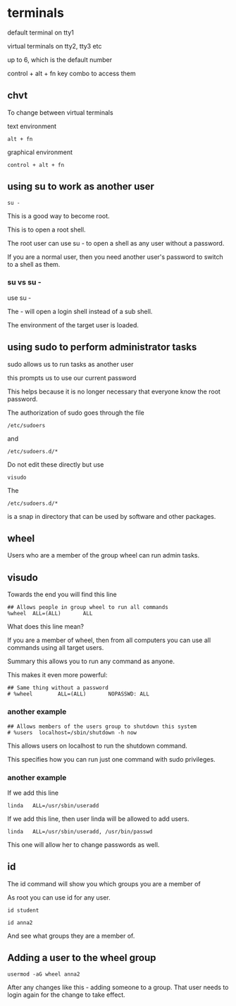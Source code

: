 # terminals

default terminal on tty1

virtual terminals on tty2, tty3 etc

up to 6, which is the default number

control + alt + fn key combo to access them

## chvt

To change between virtual terminals

text environment

	alt + fn

graphical environment

	control + alt + fn

## using su to work as another user

	su -

This is a good way to become root.

This is to open a root shell.

The root user can use su - to open a shell as any user without a password.

If you are a normal user, then you need another user's password to switch to a shell as them.

### su vs su -

use su -

The - will open a login shell instead of a sub shell.

The environment of the target user is loaded.

## using sudo to perform administrator tasks

sudo allows us to run tasks as another user

this prompts us to use our current password

This helps because it is no longer necessary that everyone know the root password.

The authorization of sudo goes through the file

	/etc/sudoers

and

	/etc/sudoers.d/*

Do not edit these directly but use

	visudo

The

	/etc/sudoers.d/*

is a snap in directory that can be used by software and other packages.

## wheel

Users who are a member of the group wheel can run admin tasks.

## visudo

Towards the end you will find this line

	## Allows people in group wheel to run all commands
	%wheel  ALL=(ALL)       ALL

What does this line mean?

If you are a member of wheel, then from all computers you can use all commands using all target users.

Summary this allows you to run any command as anyone.

This makes it even more powerful:

	## Same thing without a password
	# %wheel        ALL=(ALL)       NOPASSWD: ALL

### another example

	## Allows members of the users group to shutdown this system
	# %users  localhost=/sbin/shutdown -h now

This allows users on localhost to run the shutdown command.

This specifies how you can run just one command with sudo privileges.


### another example

If we add this line

	linda	ALL=/usr/sbin/useradd

If we add this line, then user linda will be allowed to add users.

	linda	ALL=/usr/sbin/useradd, /usr/bin/passwd

This one will allow her to change passwords as well.

## id

The id command will show you which groups you are a member of

As root you can use id for any user.

	id student

	id anna2

And see what groups they are a member of.

## Adding a user to the wheel group

	usermod -aG wheel anna2

After any changes like this - adding someone to a group. That user needs to login again for the change to take effect.

